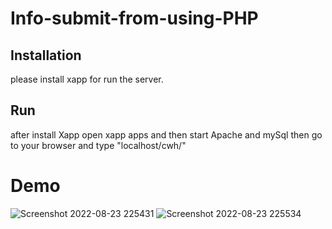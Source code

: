 # Info-submit-from-using-PHP
## Installation
please install xapp for run the server.
## Run
after install Xapp open xapp apps and then start Apache and mySql then go to your browser and type "localhost/cwh/" 

# Demo

![Screenshot 2022-08-23 225431](https://user-images.githubusercontent.com/57463173/186222376-edbcf2da-3b8f-4006-b634-5f5b3fa798df.png)
![Screenshot 2022-08-23 225534](https://user-images.githubusercontent.com/57463173/186222497-bef3aec2-8e20-4610-b61e-1d0d0ac7dd22.png)
